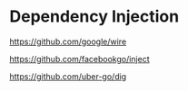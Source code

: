 # Dependency Injection

https://github.com/google/wire

https://github.com/facebookgo/inject

https://github.com/uber-go/dig